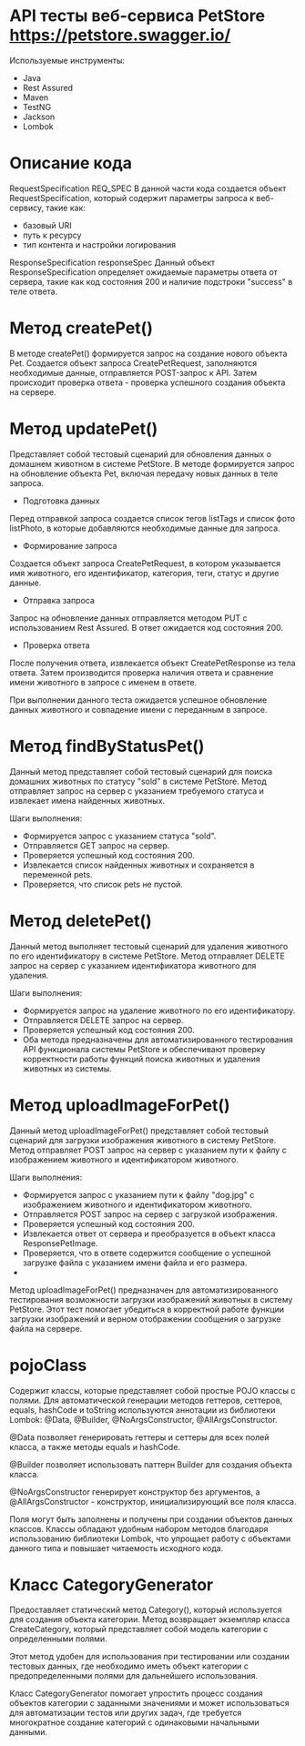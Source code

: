 # API тесты веб-сервиса PetStore https://petstore.swagger.io/

Используемые инструменты:
- Java
- Rest Assured
- Maven 
- TestNG 
- Jackson 
- Lombok
# Описание кода
RequestSpecification REQ_SPEC
В данной части кода создается объект RequestSpecification, который содержит параметры запроса к веб-сервису, такие как:
- базовый URI 
- путь к ресурсу 
- тип контента и настройки логирования

ResponseSpecification responseSpec
Данный объект ResponseSpecification определяет ожидаемые параметры ответа от сервера, такие как код состояния 200 и наличие подстроки "success" в теле ответа.

# Метод createPet()
В методе createPet() формируется запрос на создание нового объекта Pet. 
Создается объект запроса CreatePetRequest, заполняются необходимые данные, отправляется POST-запрос к API. Затем происходит проверка ответа - проверка успешного создания объекта на сервере.

# Метод updatePet() 
Представляет собой тестовый сценарий для обновления данных о домашнем животном в системе PetStore. В методе формируется запрос на обновление объекта Pet, включая передачу новых данных в теле запроса.

- Подготовка данных

Перед отправкой запроса создается список тегов listTags и список фото listPhoto, в которые добавляются необходимые данные для запроса.


- Формирование запроса

Создается объект запроса CreatePetRequest, в котором указывается имя животного, его идентификатор, категория, теги, статус и другие данные.

- Отправка запроса

Запрос на обновление данных отправляется методом PUT с использованием Rest Assured. В ответ ожидается код состояния 200.

- Проверка ответа 

После получения ответа, извлекается объект CreatePetResponse из тела ответа. Затем производится проверка наличия ответа и сравнение имени животного в запросе с именем в ответе.

При выполнении данного теста ожидается успешное обновление данных животного и совпадение имени с переданным в запросе.

# Метод findByStatusPet()
Данный метод представляет собой тестовый сценарий для поиска домашних животных по статусу "sold" в системе PetStore. Метод отправляет запрос на сервер с указанием требуемого статуса и извлекает имена найденных животных.

Шаги выполнения:

- Формируется запрос с указанием статуса "sold". 
- Отправляется GET запрос на сервер. 
- Проверяется успешный код состояния 200. 
- Извлекается список найденных животных и сохраняется в переменной pets. 
- Проверяется, что список pets не пустой. 

# Метод deletePet()
Данный метод выполняет тестовый сценарий для удаления животного по его идентификатору в системе PetStore. Метод отправляет DELETE запрос на сервер с указанием идентификатора животного для удаления.

Шаги выполнения:
- Формируется запрос на удаление животного по его идентификатору. 
- Отправляется DELETE запрос на сервер. 
- Проверяется успешный код состояния 200. 
- Оба метода предназначены для автоматизированного тестирования API функционала системы PetStore и обеспечивают проверку корректности работы функций поиска животных и удаления животных из системы.

# Метод uploadImageForPet()
Данный метод uploadImageForPet() представляет собой тестовый сценарий для загрузки изображения животного в систему PetStore. Метод отправляет POST запрос на сервер с указанием пути к файлу с изображением животного и идентификатором животного.

Шаги выполнения:
- Формируется запрос с указанием пути к файлу "dog.jpg" с изображением животного и идентификатором животного.
- Отправляется POST запрос на сервер с загрузкой изображения.
- Проверяется успешный код состояния 200.
- Извлекается ответ от сервера и преобразуется в объект класса ResponsePetImage.
- Проверяется, что в ответе содержится сообщение о успешной загрузке файла с указанием имени файла и его размера.
- 
Метод uploadImageForPet() предназначен для автоматизированного тестирования возможности загрузки изображений животных в систему PetStore. Этот тест помогает убедиться в корректной работе функции загрузки изображений и верном отображении сообщения о загрузке файла на сервере.

# pojoClass 
Cодержит классы, которые представляет собой простые POJO классы с полями. Для автоматической генерации методов геттеров, сеттеров, equals, hashCode и toString используются аннотации из библиотеки Lombok: @Data, @Builder, @NoArgsConstructor, @AllArgsConstructor. 

@Data позволяет генерировать геттеры и сеттеры для всех полей класса, а также методы equals и hashCode. 

@Builder позволяет использовать паттерн Builder для создания объекта класса. 

@NoArgsConstructor генерирует конструктор без аргументов, а @AllArgsConstructor - конструктор, инициализирующий все поля класса.

Поля могут быть заполнены и получены при создании объектов данных классов. Классы обладают удобным набором методов благодаря использованию библиотеки Lombok, что упрощает работу с объектами данного типа и повышает читаемость исходного кода.

# Класс CategoryGenerator
Предоставляет статический метод Category(), который используется для создания объекта категории. Метод возвращает экземпляр класса CreateCategory, который представляет собой модель категории с определенными полями.

Этот метод удобен для использования при тестировании или создании тестовых данных, где необходимо иметь объект категории с предопределенными полями для дальнейшего использования.

Класс CategoryGenerator помогает упростить процесс создания объектов категории с заданными значениями и может использоваться для автоматизации тестов или других задач, где требуется многократное создание категорий с одинаковыми начальными данными.